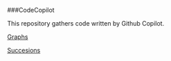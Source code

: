 ###CodeCopilot

This repository gathers code written by Github Copilot.

[Graphs](graphs.py)

[Succesions](successions.py)